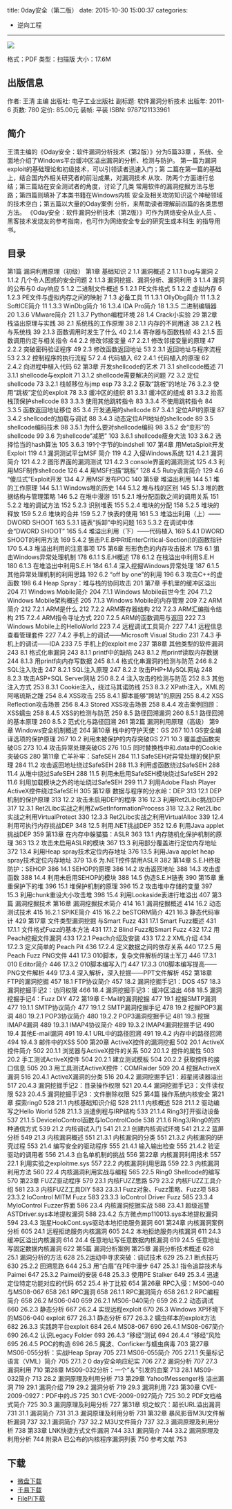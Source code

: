 title: 0day安全（第二版）
date: 2015-10-30 15:00:37
categories:
  - 逆向工程
---

![](http://img4.douban.com/lpic/s6518586.jpg)

格式：PDF
类型：扫描版
大小：17.6M

<!--more-->

## 出版信息 ##

作者: 王清 主编 
出版社: 电子工业出版社
副标题: 软件漏洞分析技术
出版年: 2011-6
页数: 780
定价: 85.00元
装帧: 平装
ISBN: 9787121133961

## 简介 ##

王清主编的《Oday安全：软件漏洞分析技术（第2版）》分为5篇33章
，系统、全面地介绍了Windows平台缓冲区溢出漏洞的分析、检测与防护。
第一篇为漏洞exploit的基础理论和初级技术，可以引领读者迅速入门；第
二篇在第一篇的基础上，结合国内外相关研究者的前沿成果，对漏洞技术
从攻、防两个方面进行总结；第三篇站在安全测试者的角度，讨论了几类
常用软件的漏洞挖掘方法与思路；第四篇则填补了本类书籍在Windows内核
安全及相关攻防知识这个神秘领域的技术空白；第五篇以大量的Oday案例
分析，来帮助读者理解前四篇的各类思想方法。
《Oday安全：软件漏洞分析技术（第2版）》可作为网络安全从业人员
、黑客技术发烧友的参考指南，也可作为网络安全专业的研究生或本科生
的指导用书。

## 目录 ##

第1篇 漏洞利用原理（初级）
第1章 基础知识	2
1.1 漏洞概述	2
1.1.1 bug与漏洞	2
1.1.2 几个令人困惑的安全问题	2
1.1.3 漏洞挖掘、漏洞分析、漏洞利用	3
1.1.4 漏洞的公布与0 day响应	5
1.2 二进制文件概述	5
1.2.1 PE文件格式	5
1.2.2 虚拟内存	6
1.2.3 PE文件与虚拟内存之间的映射	7
1.3 必备工具	11
1.3.1 OllyDbg简介	11
1.3.2 SoftICE简介	11
1.3.3 WinDbg简介	16
1.3.4 IDA Pro简介	18
1.3.5 二进制编辑器	20
1.3.6 VMware简介	21
1.3.7 Python编程环境	28
1.4 Crack小实验	29
第2章 栈溢出原理与实践	38
2.1 系统栈的工作原理	38
2.1.1 内存的不同用途	38
2.1.2 栈与系统栈	39
2.1.3 函数调用时发生了什么	40
2.1.4 寄存器与函数栈帧	43
2.1.5 函数调用约定与相关指令	44
2.2 修改邻接变量	47
2.2.1 修改邻接变量的原理	47
2.2.2 突破密码验证程序	49
2.3 修改函数返回地址	53
2.3.1 返回地址与程序流程	53
2.3.2 控制程序的执行流程	57
2.4 代码植入	62
2.4.1 代码植入的原理	62
2.4.2 向进程中植入代码	62
第3章 开发shellcode的艺术	71
3.1 shellcode概述	71
3.1.1 shellcode与exploit	71
3.1.2 shellcode需要解决的问题	72
3.2 定位shellcode	73
3.2.1 栈帧移位与jmp esp	73
3.2.2 获取“跳板”的地址	76
3.2.3 使用“跳板”定位的exploit	78
3.3 缓冲区的组织	81
3.3.1 缓冲区的组成	81
3.3.2 抬高栈顶保护shellcode	83
3.3.3 使用其他跳转指令	83
3.3.4 不使用跳转指令	84
3.3.5 函数返回地址移位	85
3.4 开发通用的shellcode	87
3.4.1 定位API的原理	87
3.4.2 shellcode的加载与调试	88
3.4.3 动态定位API地址的shellcode	89
3.5 shellcode编码技术	98
3.5.1 为什么要对shellcode编码	98
3.5.2 会“变形”的shellcode	99
3.6 为shellcode“减肥”	103
3.6.1 shellcode瘦身大法	103
3.6.2 选择恰当的hash算法	105
3.6.3 191个字节的bindshell	107
第4章 用MetaSploit开发Exploit	119
4.1 漏洞测试平台MSF 简介	119
4.2 入侵Windows系统	121
4.2.1 漏洞简介	121
4.2.2 图形界面的漏洞测试	121
4.2.3 console界面的漏洞测试	125
4.3 利用MSF制作shellcode	126
4.4 用MSF扫描“跳板”	128
4.5 Ruby语言简介	129
4.6 “傻瓜式”Exploit开发	134
4.7 用MSF发布POC	140
第5章 堆溢出利用	144
5.1 堆的工作原理	144
5.1.1 Windows堆的历史	144
5.1.2 堆与栈的区别	145
5.1.3 堆的数据结构与管理策略	146
5.2 在堆中漫游	151
5.2.1 堆分配函数之间的调用关系	151
5.2.2 堆的调试方法	152
5.2.3 识别堆表	155
5.2.4 堆块的分配	158
5.2.5 堆块的释放	159
5.2.6 堆块的合并	159
5.2.7 快表的使用	161
5.3 堆溢出利用（上）——DWORD SHOOT	163
5.3.1 链表“拆卸”中的问题	163
5.3.2 在调试中体会“DWORD SHOOT”	165
5.4 堆溢出利用（下）——代码植入	169
5.4.1 DWORD SHOOT的利用方法	169
5.4.2 狙击P.E.B中RtlEnterCritical-Section()的函数指针	170
5.4.3 堆溢出利用的注意事项	175
第6章 形形色色的内存攻击技术	178
6.1 狙击Windows异常处理机制	178
6.1.1 S.E.H概述	178
6.1.2 在栈溢出中利用S.E.H	180
6.1.3 在堆溢出中利用S.E.H	184
6.1.4 深入挖掘Windows异常处理	187
6.1.5 其他异常处理机制的利用思路	192
6.2 “off by one”的利用	196
6.3 攻击C++的虚函数	198
6.4 Heap Spray：堆与栈的协同攻击	201
第7章 手机里的缓冲区溢出	204
7.1 Windows Mobile简介	204
7.1.1 Windows Mobile前世今生	204
7.1.2 Windows Mobile架构概述	205
7.1.3 Windows Mobile的内存管理	209
7.2 ARM简介	212
7.2.1 ARM是什么	212
7.2.2 ARM寄存器结构	212
7.2.3 ARM汇编指令结构	215
7.2.4 ARM指令寻址方式	220
7.2.5 ARM的函数调用与返回	222
7.3 Windows Mobile上的HelloWorld	223
7.4 远程调试工具简介	227
7.4.1 远程信息查看管理套件	227
7.4.2 手机上的调试——Microsoft Visual Studio	231
7.4.3 手机上的调试——IDA	233
7.5 手机上的exploit me	237
第8章 其他类型的软件漏洞	243
8.1 格式化串漏洞	243
8.1.1 printf中的缺陷	243
8.1.2 用printf读取内存数据	244
8.1.3 用printf向内存写数据	245
8.1.4 格式化串漏洞的检测与防范	246
8.2 SQL注入攻击	247
8.2.1 SQL注入原理	247
8.2.2 攻击PHP+MySQL网站	248
8.2.3 攻击ASP+SQL Server网站	250
8.2.4 注入攻击的检测与防范	252
8.3 其他注入方式	253
8.3.1 Cookie注入，绕过马其诺防线	253
8.3.2 XPath注入，XML的阿喀琉斯之踵	254
8.4 XSS攻击	255
8.4.1 脚本能够“跨站”的原因	255
8.4.2 XSS Reflection攻击场景	256
8.4.3 Stored XSS攻击场景	258
8.4.4 攻击案例回顾：XSS蠕虫	258
8.4.5 XSS的检测与防范	259
8.5 路径回溯漏洞	260
8.5.1 路径回溯的基本原理	260
8.5.2 范式化与路径回溯	261
第2篇 漏洞利用原理（高级）
第9章 Windows安全机制概述	264
第10章 栈中的守护天使：GS	267
10.1 GS安全编译选项的保护原理	267
10.2 利用未被保护的内存突破GS	271
10.3 覆盖虚函数突破GS	273
10.4 攻击异常处理突破GS	276
10.5 同时替换栈中和.data中的Cookie突破GS	280
第11章 亡羊补牢：SafeSEH	284
11.1 SafeSEH对异常处理的保护原理	284
11.2 攻击返回地址绕过SafeSEH	288
11.3 利用虚函数绕过SafeSEH	288
11.4 从堆中绕过SafeSEH	288
11.5 利用未启用SafeSEH模块绕过SafeSEH	292
11.6 利用加载模块之外的地址绕过SafeSEH	299
11.7 利用Adobe Flash Player ActiveX控件绕过SafeSEH	305
第12章 数据与程序的分水岭：DEP	313
12.1 DEP机制的保护原理	313
12.2 攻击未启用DEP的程序	316
12.3 利用Ret2Libc挑战DEP	317
12.3.1 Ret2Libc实战之利用ZwSetInformationProcess	318
12.3.2 Ret2Libc实战之利用VirtualProtect	330
12.3.3 Ret2Libc实战之利用VirtualAlloc	339
12.4 利用可执行内存挑战DEP	348
12.5 利用.NET挑战DEP	352
12.6 利用Java applet挑战DEP	359
第13章 在内存中躲猫猫：ASLR	363
13.1 内存随机化保护机制的原理	363
13.2 攻击未启用ASLR的模块	367
13.3 利用部分覆盖进行定位内存地址	372
13.4 利用Heap spray技术定位内存地址	376
13.5 利用Java applet heap spray技术定位内存地址	379
13.6 为.NET控件禁用ASLR	382
第14章 S.E.H终极防护：SEHOP	386
14.1 SEHOP的原理	386
14.2 攻击返回地址	388
14.3 攻击虚函数	388
14.4 利用未启用SEHOP的模块	388
14.5 伪造S.E.H链表	390
第15章 重重保护下的堆	396
15.1 堆保护机制的原理	396
15.2 攻击堆中存储的变量	397
15.3 利用chunk重设大小攻击堆	398
15.4 利用Lookaside表进行堆溢出	407
第3篇 漏洞挖掘技术
第16章 漏洞挖掘技术简介	414
16.1 漏洞挖掘概述	414
16.2 动态测试技术	415
16.2.1 SPIKE简介	415
16.2.2 beSTORM简介	421
16.3 静态代码审计	429
第17章 文件类型漏洞挖掘 与Smart Fuzz	431
17.1 Smart Fuzz概述	431
17.1.1 文件格式Fuzz的基本方法	431
17.1.2 Blind Fuzz和Smart Fuzz	432
17.2 用Peach挖掘文件漏洞	433
17.2.1 Peach介绍及安装	433
17.2.2 XML介绍	434
17.2.3 定义简单的 Peach Pit	436
17.2.4 定义数据之间的依存关系	440
17.2.5 用Peach Fuzz PNG文件	441
17.3 010脚本，复杂文件解析的瑞士军刀	446
17.3.1 010 Editor简介	446
17.3.2 010脚本编写入门	447
17.3.3 010脚本编写提高——PNG文件解析	449
17.3.4 深入解析，深入挖掘——PPT文件解析	452
第18章 FTP的漏洞挖掘	457
18.1 FTP协议简介	457
18.2 漏洞挖掘手记1：DOS	457
18.3 漏洞挖掘手记2：访问权限	466
18.4 漏洞挖掘手记3：缓冲区溢出	468
18.5 漏洞挖掘手记4：Fuzz DIY	472
第19章 E-Mail的漏洞挖掘	477
19.1 挖掘SMTP漏洞	477
19.1.1 SMTP协议简介	477
19.1.2 SMTP漏洞挖掘手记	478
19.2 挖掘POP3漏洞	480
19.2.1 POP3协议简介	480
19.2.2 POP3漏洞挖掘手记	481
19.3 挖掘IMAP4漏洞	489
19.3.1 IMAP4协议简介	489
19.3.2 IMAP4漏洞挖掘手记	490
19.4 其他E-mail漏洞	491
19.4.1 URL中的路径回溯	491
19.4.2 内存中的路径回溯	494
19.4.3 邮件中的XSS	500
第20章 ActiveX控件的漏洞挖掘	502
20.1 ActiveX控件简介	502
20.1.1 浏览器与ActiveX控件的关系	502
20.1.2 控件的属性	503
20.2 手工测试ActiveX控件	504
20.2.1 建立测试模板	504
20.2.2 获取控件的接口信息	505
20.3 用工具测试ActiveX控件：COMRaider	509
20.4 挖掘ActiveX漏洞	516
20.4.1 ActiveX漏洞的分类	516
20.4.2 漏洞挖掘手记1：超星阅读器溢出	517
20.4.3 漏洞挖掘手记2：目录操作权限	521
20.4.4 漏洞挖掘手记3：文件读权限	523
20.4.5 漏洞挖掘手记3：文件删除权限	525
第4篇 操作系统内核安全
第21章 探索ring0	528
21.1 内核基础知识介绍	528
21.1.1 内核概述	528
21.1.2 驱动编写之Hello World	528
21.1.3 派遣例程与IRP结构	533
21.1.4 Ring3打开驱动设备	537
21.1.5 DeviceIoControl函数与IoControlCode	538
21.1.6 Ring3/Ring0的四种通信方式	539
21.2 内核调试入门	541
21.2.1 创建内核调试环境	541
21.2.2 蓝屏分析	549
21.3 内核漏洞概述	551
21.3.1 内核漏洞的分类	551
21.3.2 内核漏洞的研究过程	553
21.4 编写安全的驱动程序	555
21.4.1 输入输出检查	555
21.4.2 验证驱动的调用者	556
21.4.3 白名单机制的挑战	556
第22章 内核漏洞利用技术	557
22.1 利用实验之exploitme.sys	557
22.2 内核漏洞利用思路	559
22.3 内核漏洞利用方法	560
22.4 内核漏洞利用实战与编程	565
22.5 Ring0 Shellcode的编写	570
第23章 FUZZ驱动程序	579
23.1 内核FUZZ思路	579
23.2 内核FUZZ工具介绍	581
23.3 内核FUZZ工具DIY	583
23.3.1 Fuzz对象、Fuzz策略、Fuzz项	583
23.3.2 IoControl MITM Fuzz	583
23.3.3 IoControl Driver Fuzz	585
23.3.4 MyIoControl Fuzzer界面	586
23.4 内核漏洞挖掘实战	588
23.4.1 超级巡警ASTDriver.sys本地提权漏洞	588
23.4.2 东方微点mp110013.sys本地提权漏洞	594
23.4.3 瑞星HookCont.sys驱动本地拒绝服务漏洞	601
第24章 内核漏洞案例分析	605
24.1 远程拒绝服务内核漏洞	605
24.2 本地拒绝服务内核漏洞	611
24.3 缓冲区溢出内核漏洞	614
24.4 任意地址写任意数据内核漏洞	619
24.5 任意地址写固定数据内核漏洞	622
第5篇 漏洞分析案例
第25章 漏洞分析技术概述	628
25.1 漏洞分析的方法	628
25.2运动中寻求突破：调试技术	629
25.2.1 断点技巧	630
25.2.2 回溯思路	644
25.3 用“白眉”在PE中漫步	647
25.3.1 指令追踪技术与Paimei	647
25.3.2 Paimei的安装	648
25.3.3 使用PE Stalker	649
25.3.4 迅速定位特定功能对应的代码	652
25.4 补丁比较	654
第26章 RPC入侵：MS06-040 与MS08-067	658
26.1 RPC漏洞	658
26.1.1 RPC漏洞简介	658
26.1.2 RPC编程简介	658
26.2 MS06-040	659
26.2.1 MS06-040简介	659
26.2.2 动态调试	660
26.2.3 静态分析	667
26.2.4 实现远程exploit	670
26.3 Windows XP环境下的MS06-040 exploit	677
26.3.1 静态分析	677
26.3.2 蠕虫样本的exploit方法	682
26.3.3 实践跨平台exploit	684
26.4 MS08-067	690
26.4.1 MS08-067简介	690
26.4.2 认识Legacy Folder	693
26.4.3 “移经”测试	694
26.4.4 “移经”风险	695
26.4.5 POC的构造	696
26.5 魔波、Conficker与蠕虫病毒	703
第27章 MS06-055分析：实战Heap Spray	705
27.1 MS06-055简介	705
27.1.1 矢量标记语言（VML）简介	705
27.1.2 0 day安全响应纪实	706
27.2 漏洞分析	707
27.3 漏洞利用	710
第28章 MS09-032分析：一个“＆”引发的血案	713
28.1 MS09-032简介	713
28.2 漏洞原理及利用分析	713
第29章 Yahoo!Messenger栈 溢出漏洞	719
29.1 漏洞介绍	719
29.2 漏洞分析	719
29.3 漏洞利用	723
第30章 CVE-2009-0927：PDF中的JS	725
30.1 CVE-2009-0927简介	725
30.2 PDF文档格式简介	725
30.3 漏洞原理及利用分析	727
第31章 坝之蚁穴：超长URL溢出漏洞	731
31.1 漏洞简介	731
31.3 漏洞原理及利用分析	731
第32章 暴风影音M3U文件解析漏洞	737
32.1 漏洞简介	737
32.2 M3U文件简介	737
32.3 漏洞原理及利用分析	738
第33章 LNK快捷方式文件漏洞	744
33.1 漏洞简介	744
33.2 漏洞原理及利用分析	744
附录A 已公布的内核程序漏洞列表	750
参考文献	753

## 下载 ##

+ [微盘下载](http://vdisk.weibo.com/s/aADaW4YRENkin)
+ [千易下载](http://1000eb.com/1hity)
+ [FilePi下载](http://filepi.com/i/JxWvG2a)